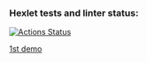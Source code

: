 ### Hexlet tests and linter status:

[![Actions Status](https://github.com/heXile/frontend-project-lvl2/workflows/hexlet-check/badge.svg)](https://github.com/heXile/frontend-project-lvl2/actions)

[1st demo](https://asciinema.org/a/D02zey5OJGlGl9vJZq6USgx1o)
